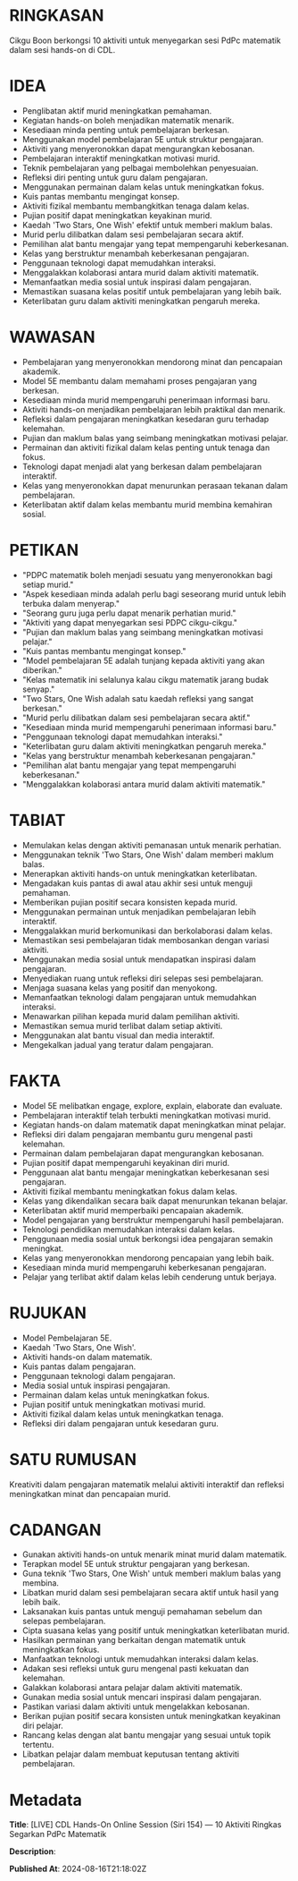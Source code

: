 # RINGKASAN
Cikgu Boon berkongsi 10 aktiviti untuk menyegarkan sesi PdPc matematik dalam sesi hands-on di CDL.

# IDEA
- Penglibatan aktif murid meningkatkan pemahaman.
- Kegiatan hands-on boleh menjadikan matematik menarik.
- Kesediaan minda penting untuk pembelajaran berkesan.
- Menggunakan model pembelajaran 5E untuk struktur pengajaran.
- Aktiviti yang menyeronokkan dapat mengurangkan kebosanan.
- Pembelajaran interaktif meningkatkan motivasi murid.
- Teknik pembelajaran yang pelbagai membolehkan penyesuaian.
- Refleksi diri penting untuk guru dalam pengajaran.
- Menggunakan permainan dalam kelas untuk meningkatkan fokus.
- Kuis pantas membantu mengingat konsep.
- Aktiviti fizikal membantu membangkitkan tenaga dalam kelas.
- Pujian positif dapat meningkatkan keyakinan murid.
- Kaedah 'Two Stars, One Wish' efektif untuk memberi maklum balas.
- Murid perlu dilibatkan dalam sesi pembelajaran secara aktif.
- Pemilihan alat bantu mengajar yang tepat mempengaruhi keberkesanan.
- Kelas yang berstruktur menambah keberkesanan pengajaran.
- Penggunaan teknologi dapat memudahkan interaksi.
- Menggalakkan kolaborasi antara murid dalam aktiviti matematik.
- Memanfaatkan media sosial untuk inspirasi dalam pengajaran.
- Memastikan suasana kelas positif untuk pembelajaran yang lebih baik.
- Keterlibatan guru dalam aktiviti meningkatkan pengaruh mereka.

# WAWASAN
- Pembelajaran yang menyeronokkan mendorong minat dan pencapaian akademik.
- Model 5E membantu dalam memahami proses pengajaran yang berkesan.
- Kesediaan minda murid mempengaruhi penerimaan informasi baru.
- Aktiviti hands-on menjadikan pembelajaran lebih praktikal dan menarik.
- Refleksi dalam pengajaran meningkatkan kesedaran guru terhadap kelemahan.
- Pujian dan maklum balas yang seimbang meningkatkan motivasi pelajar.
- Permainan dan aktiviti fizikal dalam kelas penting untuk tenaga dan fokus.
- Teknologi dapat menjadi alat yang berkesan dalam pembelajaran interaktif.
- Kelas yang menyeronokkan dapat menurunkan perasaan tekanan dalam pembelajaran.
- Keterlibatan aktif dalam kelas membantu murid membina kemahiran sosial.

# PETIKAN
- "PDPC matematik boleh menjadi sesuatu yang menyeronokkan bagi setiap murid."
- "Aspek kesediaan minda adalah perlu bagi seseorang murid untuk lebih terbuka dalam menyerap."
- "Seorang guru juga perlu dapat menarik perhatian murid."
- "Aktiviti yang dapat menyegarkan sesi PDPC cikgu-cikgu."
- "Pujian dan maklum balas yang seimbang meningkatkan motivasi pelajar."
- "Kuis pantas membantu mengingat konsep."
- "Model pembelajaran 5E adalah tunjang kepada aktiviti yang akan diberikan."
- "Kelas matematik ini selalunya kalau cikgu matematik jarang budak senyap."
- "Two Stars, One Wish adalah satu kaedah refleksi yang sangat berkesan."
- "Murid perlu dilibatkan dalam sesi pembelajaran secara aktif."
- "Kesediaan minda murid mempengaruhi penerimaan informasi baru."
- "Penggunaan teknologi dapat memudahkan interaksi."
- "Keterlibatan guru dalam aktiviti meningkatkan pengaruh mereka."
- "Kelas yang berstruktur menambah keberkesanan pengajaran."
- "Pemilihan alat bantu mengajar yang tepat mempengaruhi keberkesanan."
- "Menggalakkan kolaborasi antara murid dalam aktiviti matematik."

# TABIAT
- Memulakan kelas dengan aktiviti pemanasan untuk menarik perhatian.
- Menggunakan teknik 'Two Stars, One Wish' dalam memberi maklum balas.
- Menerapkan aktiviti hands-on untuk meningkatkan keterlibatan.
- Mengadakan kuis pantas di awal atau akhir sesi untuk menguji pemahaman.
- Memberikan pujian positif secara konsisten kepada murid.
- Menggunakan permainan untuk menjadikan pembelajaran lebih interaktif.
- Menggalakkan murid berkomunikasi dan berkolaborasi dalam kelas.
- Memastikan sesi pembelajaran tidak membosankan dengan variasi aktiviti.
- Menggunakan media sosial untuk mendapatkan inspirasi dalam pengajaran.
- Menyediakan ruang untuk refleksi diri selepas sesi pembelajaran.
- Menjaga suasana kelas yang positif dan menyokong.
- Memanfaatkan teknologi dalam pengajaran untuk memudahkan interaksi.
- Menawarkan pilihan kepada murid dalam pemilihan aktiviti.
- Memastikan semua murid terlibat dalam setiap aktiviti.
- Menggunakan alat bantu visual dan media interaktif.
- Mengekalkan jadual yang teratur dalam pengajaran.

# FAKTA
- Model 5E melibatkan engage, explore, explain, elaborate dan evaluate.
- Pembelajaran interaktif telah terbukti meningkatkan motivasi murid.
- Kegiatan hands-on dalam matematik dapat meningkatkan minat pelajar.
- Refleksi diri dalam pengajaran membantu guru mengenal pasti kelemahan.
- Permainan dalam pembelajaran dapat mengurangkan kebosanan.
- Pujian positif dapat mempengaruhi keyakinan diri murid.
- Penggunaan alat bantu mengajar meningkatkan keberkesanan sesi pengajaran.
- Aktiviti fizikal membantu meningkatkan fokus dalam kelas.
- Kelas yang dikendalikan secara baik dapat menurunkan tekanan belajar.
- Keterlibatan aktif murid memperbaiki pencapaian akademik.
- Model pengajaran yang berstruktur mempengaruhi hasil pembelajaran.
- Teknologi pendidikan memudahkan interaksi dalam kelas.
- Penggunaan media sosial untuk berkongsi idea pengajaran semakin meningkat.
- Kelas yang menyeronokkan mendorong pencapaian yang lebih baik.
- Kesediaan minda murid mempengaruhi keberkesanan pengajaran.
- Pelajar yang terlibat aktif dalam kelas lebih cenderung untuk berjaya.

# RUJUKAN
- Model Pembelajaran 5E.
- Kaedah 'Two Stars, One Wish'.
- Aktiviti hands-on dalam matematik.
- Kuis pantas dalam pengajaran.
- Penggunaan teknologi dalam pengajaran.
- Media sosial untuk inspirasi pengajaran.
- Permainan dalam kelas untuk meningkatkan fokus.
- Pujian positif untuk meningkatkan motivasi murid.
- Aktiviti fizikal dalam kelas untuk meningkatkan tenaga.
- Refleksi diri dalam pengajaran untuk kesedaran guru.

# SATU RUMUSAN
Kreativiti dalam pengajaran matematik melalui aktiviti interaktif dan refleksi meningkatkan minat dan pencapaian murid.

# CADANGAN
- Gunakan aktiviti hands-on untuk menarik minat murid dalam matematik.
- Terapkan model 5E untuk struktur pengajaran yang berkesan.
- Guna teknik 'Two Stars, One Wish' untuk memberi maklum balas yang membina.
- Libatkan murid dalam sesi pembelajaran secara aktif untuk hasil yang lebih baik.
- Laksanakan kuis pantas untuk menguji pemahaman sebelum dan selepas pembelajaran.
- Cipta suasana kelas yang positif untuk meningkatkan keterlibatan murid.
- Hasilkan permainan yang berkaitan dengan matematik untuk meningkatkan fokus.
- Manfaatkan teknologi untuk memudahkan interaksi dalam kelas.
- Adakan sesi refleksi untuk guru mengenal pasti kekuatan dan kelemahan.
- Galakkan kolaborasi antara pelajar dalam aktiviti matematik.
- Gunakan media sosial untuk mencari inspirasi dalam pengajaran.
- Pastikan variasi dalam aktiviti untuk mengelakkan kebosanan.
- Berikan pujian positif secara konsisten untuk meningkatkan keyakinan diri pelajar.
- Rancang kelas dengan alat bantu mengajar yang sesuai untuk topik tertentu.
- Libatkan pelajar dalam membuat keputusan tentang aktiviti pembelajaran.

# Metadata
**Title**: [LIVE] CDL Hands-On Online Session (Siri 154) — 10 Aktiviti Ringkas Segarkan PdPc Matematik

**Description**: 

**Published At**: 2024-08-16T21:18:02Z
